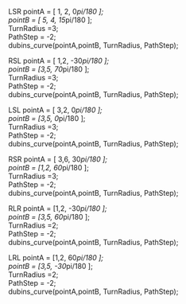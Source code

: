 ﻿LSR
pointA = [ 1, 2,   0*pi/180 ];     
pointB = [ 5, 4,   15*pi/180 ];    
TurnRadius =3;   
PathStep = -2;   
dubins_curve(pointA,pointB, TurnRadius, PathStep);

RSL
pointA = [ 1,2,   -30*pi/180 ];     
pointB = [3,5,   70*pi/180 ];    
TurnRadius =3;   
PathStep = -2;   
dubins_curve(pointA,pointB, TurnRadius, PathStep);

LSL
pointA = [ 3,2,  0*pi/180 ];     
pointB = [3,5,  0*pi/180 ];    
TurnRadius =3;   
PathStep = -2;   
dubins_curve(pointA,pointB, TurnRadius, PathStep);

RSR
pointA = [ 3,6,  30*pi/180 ];     
pointB = [1,2,  60*pi/180 ];    
TurnRadius =3;   
PathStep = -2;   
dubins_curve(pointA,pointB, TurnRadius, PathStep);

RLR
pointA = [1,2, -30*pi/180 ];     
pointB = [3,5,  60*pi/180 ];    
TurnRadius =2;   
PathStep = -2;   
dubins_curve(pointA,pointB, TurnRadius, PathStep);

LRL
pointA = [1,2, 60*pi/180 ];     
pointB = [3,5,  -30*pi/180 ];    
TurnRadius =2;   
PathStep = -2;   
dubins_curve(pointA,pointB, TurnRadius, PathStep);